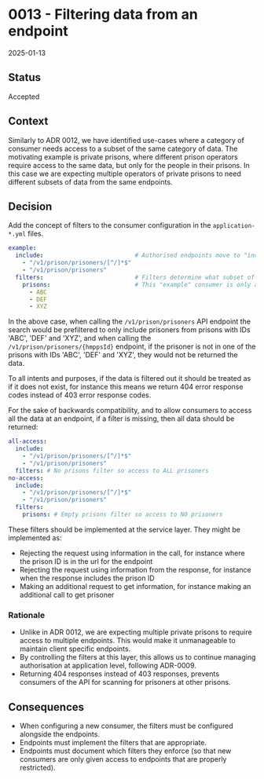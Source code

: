 # 0013 - Filtering data from an endpoint

2025-01-13

## Status

Accepted

## Context

Similarly to ADR 0012, we have identified use-cases where a category of consumer needs access to a subset of the same category of data. The motivating example is private prisons, where different prison operators require access to the same data, but only for the people in their prisons. In this case we are expecting multiple operators of private prisons to need different subsets of data from the same endpoints.

## Decision

Add the concept of filters to the consumer configuration in the `application-*.yml` files. 
```yml
example:
  include:                          # Authorised endpoints move to "include" field
    - "/v1/prison/prisoners/[^/]*$"
    - "/v1/prison/prisoners"
  filters:                          # Filters determine what subset of data is returned
    prisons:                        # This "example" consumer is only allowed data for the prisons with IDs 'ABC', 'DEF' and 'XYZ' 
      - ABC
      - DEF
      - XYZ
```

In the above case, when calling the `/v1/prison/prisoners` API endpoint the search would be prefiltered to only include prisoners from prisons with IDs 'ABC', 'DEF' and 'XYZ', and when calling the `/v1/prison/prisoners/{hmppsId}` endpoint, if the prisoner is not in one of the prisons with IDs 'ABC', 'DEF' and 'XYZ', they would not be returned the data. 

To all intents and purposes, if the data is filtered out it should be treated as if it does not exist, for instance this means we return 404 error response codes instead of 403 error response codes.

For the sake of backwards compatibility, and to allow consumers to access all the data at an endpoint, if a filter is missing, then all data should be returned:

```yml
all-access:
  include:
    - "/v1/prison/prisoners/[^/]*$"
    - "/v1/prison/prisoners"
  filters: # No prisons filter so access to ALL prisoners
no-access:
  include:
    - "/v1/prison/prisoners/[^/]*$"
    - "/v1/prison/prisoners"
  filters: 
    prisons: # Empty prisons filter so access to NO prisoners
```

These filters should be implemented at the service layer. They might be implemented as:
- Rejecting the request using information in the call, for instance where the prison ID is in the url for the endpoint
- Rejecting the request using information from the response, for instance when the response includes the prison ID
- Making an additional request to get information, for instance making an additional call to get prisoner

### Rationale

* Unlike in ADR 0012, we are expecting multiple private prisons to require access to multiple endpoints. This would make it unmanageable to maintain client specific endpoints. 
* By controlling the filters at this layer, this allows us to continue managing authorisation at application level, following ADR-0009.
* Returning 404 responses instead of 403 responses, prevents consumers of the API for scanning for prisoners at other prisons.

## Consequences

* When configuring a new consumer, the filters must be configured alongside the endpoints.
* Endpoints must implement the filters that are appropriate.
* Endpoints must document which filters they enforce (so that new consumers are only given access to endpoints that are properly restricted).
